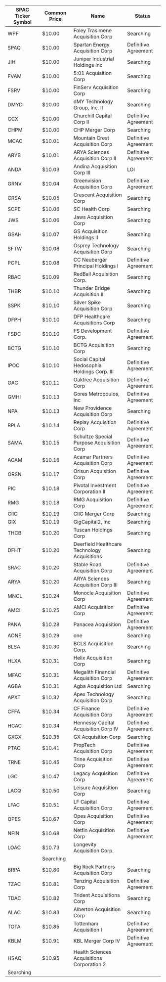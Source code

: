 SPAC Ticker Symbol | Common Price  | Name                                         | Status              
------------------ | ------------- | -------------------------------------------- | --------------------
WPF                | $10.00        | Foley Trasimene Acquisition Corp             | Searching           
SPAQ               | $10.00        | Spartan Energy Acquisition Corp              | Definitive Agreement
JIH                | $10.00        | Juniper Industrial Holdings Inc              | Searching           
FVAM               | $10.00        | 5:01 Acquisition Corp                        | Searching           
FSRV               | $10.00        | FinServ Acquisition Corp                     | Searching           
DMYD               | $10.00        | dMY Technology Group, Inc. II                | Searching           
CCX                | $10.00        | Churchill Capital Corp II                    | Definitive Agreement
CHPM               | $10.00        | CHP Merger Corp                              | Searching           
MCAC               | $10.01        | Mountain Crest Acquisition Corp              | Definitive Agreement
ARYB               | $10.01        | ARYA Sciences Acquisition Corp II            | Definitive Agreement
ANDA               | $10.03        | Andina Acquisition Corp III                  | LOI                 
GRNV               | $10.04        | Greenvision Acquisition Corp                 | Definitive Agreement
CRSA               | $10.05        | Crescent Acquisition Corp                    | Searching           
SCPE               | $10.06        | SC Health Corp                               | Searching           
JWS                | $10.06        | Jaws Acquisition Corp                        | Searching           
GSAH               | $10.07        | GS Acquisition Holdings II                   | Searching           
SFTW               | $10.08        | Osprey Technology Acquisition Corp           | Searching           
PCPL               | $10.08        | CC Neuberger Principal Holdings I            | Definitive Agreement
RBAC               | $10.09        | RedBall Acquisition Corp.                    | Searching           
THBR               | $10.10        | Thunder Bridge Acquisition II                | Searching           
SSPK               | $10.10        | Silver Spike Acquisition Corp                | Searching           
DFPH               | $10.10        | DFP Healthcare Acquisitions Corp             | Searching           
FSDC               | $10.10        | FS Development Corp.                         | Definitive Agreement
BCTG               | $10.10        | BCTG Acquisition Corp                        | Searching           
IPOC               | $10.10        | Social Capital Hedosophia Holdings Corp. III | Definitive Agreement
OAC                | $10.11        | Oaktree Acquisition Corp                     | Definitive Agreement
GMHI               | $10.13        | Gores Metropoulos, Inc                       | Definitive Agreement
NPA                | $10.13        | New Providence Acquisition Corp              | Searching           
RPLA               | $10.14        | Replay Acquisition Corp                      | Definitive Agreement
SAMA               | $10.15        | Schultze Special Purpose Acquisition Corp    | Definitive Agreement
ACAM               | $10.16        | Acamar Partners Acquisition Corp             | Definitive Agreement
ORSN               | $10.17        | Orisun Acquisition Corp                      | Definitive Agreement
PIC                | $10.18        | Pivotal Investment Corporation II            | Definitive Agreement
RMG                | $10.18        | RMG Acquisition Corp                         | Definitive Agreement
CIIC               | $10.19        | CIIG Merger Corp                             | Searching           
GIX                | $10.19        | GigCapital2, Inc                             | Searching           
THCB               | $10.20        | Tuscan Holdings Corp                         | Searching           
DFHT               | $10.20        | Deerfield Healthcare Technology Acquisitions | Searching           
SRAC               | $10.20        | Stable Road Acquisition Corp                 | Definitive Agreement
ARYA               | $10.20        | ARYA Sciences Acquisition Corp III           | Searching           
MNCL               | $10.24        | Monocle Acquisition Corp                     | Definitive Agreement
AMCI               | $10.25        | AMCI Acquisition Corp                        | Definitive Agreement
PANA               | $10.28        | Panacea Acquisition                          | Definitive Agreement
AONE               | $10.29        | one                                          | Searching           
BLSA               | $10.30        | BCLS Acquisition Corp.                       | Searching           
HLXA               | $10.31        | Helix Acquisition Corp                       | Searching           
MFAC               | $10.31        | Megalith Financial Acquisition Corp          | Definitive Agreement
AGBA               | $10.31        | Agba Acquisition Ltd                         | Searching           
APXT               | $10.32        | Apex Technology Acquisition Corp             | Searching           
CFFA               | $10.34        | CF Finance Acquisition Corp                  | Definitive Agreement
HCAC               | $10.34        | Hennessy Capital Acquisition Corp IV         | Definitive Agreement
GXGX               | $10.35        | GX Acquisition Corp                          | Searching           
PTAC               | $10.41        | PropTech Acquisition Corp                    | Definitive Agreement
TRNE               | $10.45        | Trine Acquisition Corp                       | Definitive Agreement
LGC                | $10.47        | Legacy Acquisition Corp                      | Definitive Agreement
LACQ               | $10.50        | Leisure Acquisition Corp                     | Searching           
LFAC               | $10.51        | LF Capital Acquisition Corp                  | Definitive Agreement
OPES               | $10.67        | Opes Acquisition Corp                        | Definitive Agreement
NFIN               | $10.68        | Netfin Acquisition Corp                      | Definitive Agreement
LOAC               | $10.73        | Longevity Acquisition Corp.
                 | Searching           
BRPA               | $10.80        | Big Rock Partners Acquisition Corp           | Searching           
TZAC               | $10.81        | Tenzing Acquisition Corp                     | Definitive Agreement
TDAC               | $10.82        | Trident Acquisitions Corp                    | Searching           
ALAC               | $10.83        | Alberton Acquisition Corp                    | Searching           
TOTA               | $10.85        | Tottenham Acquisition I                      | Definitive Agreement
KBLM               | $10.91        | KBL Merger Corp IV                           | Definitive Agreement
HSAQ               | $10.95        | Health Sciences Acquisitions Corporation 2
  | Searching           
